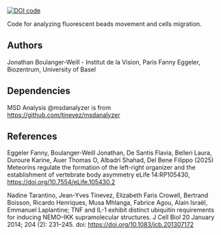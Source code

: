 
[![DOI code](https://zenodo.org/badge/DOI/10.5281/zenodo.15622176.svg)](https://doi.org/10.5281/zenodo.15622176)

Code for analyzing fluorescent beads movement and cells migration.   

Authors
-------
Jonathan Boulanger-Weill - Institut de la Vision, Paris 
Fanny Eggeler, Biozentrum, University of Basel 

Dependencies
------------
MSD Analysis @msdanalyzer is from https://github.com/tinevez/msdanalyzer 

References 
----------
Eggeler Fanny, Boulanger-Weill Jonathan, De Santis Flavia, Belleri Laura, Duroure Karine, Auer Thomas O, Albadri Shahad, Del Bene Filippo (2025) Meteorins regulate the formation of the left-right organizer and the establishment of vertebrate body asymmetry eLife 14:RP105430, https://doi.org/10.7554/eLife.105430.2

Nadine Tarantino, Jean-Yves Tinevez, Elizabeth Faris Crowell, Bertrand Boisson, Ricardo Henriques, Musa Mhlanga, Fabrice Agou, Alain Israël, Emmanuel Laplantine; TNF and IL-1 exhibit distinct ubiquitin requirements for inducing NEMO–IKK supramolecular structures. J Cell Biol 20 January 2014; 204 (2): 231–245. doi: https://doi.org/10.1083/jcb.201307172


